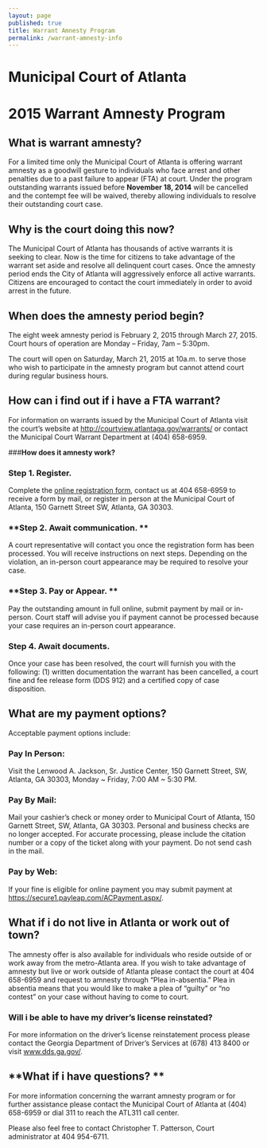 ```yaml
---
layout: page
published: true
title: Warrant Amnesty Program
permalink: /warrant-amnesty-info
---
```


# Municipal Court of Atlanta 
# 2015 Warrant Amnesty Program

## 
## **What is warrant amnesty?**
For a limited time only the Municipal Court of Atlanta is offering warrant amnesty as a goodwill gesture to individuals who face arrest and other penalties due to a past failure to appear (FTA) at court.  Under the program outstanding warrants issued before <b>November 18, 2014</b> will be cancelled and the contempt fee will be waived, thereby allowing individuals to resolve their outstanding court case.  


## **Why is the court doing this now?**
The Municipal Court of Atlanta has thousands of active warrants it is seeking to clear. Now is the time for citizens to take advantage of the warrant set aside and resolve all delinquent court cases. Once the amnesty period ends the City of Atlanta will aggressively enforce all active warrants.  Citizens are encouraged to contact the court immediately in order to avoid arrest in the future. 


## **When does the amnesty period begin?**
The eight week amnesty period is February 2, 2015 through March 27, 2015.  Court hours of operation are Monday – Friday, 7am – 5:30pm.

The court will open on Saturday, March 21, 2015 at 10a.m. to serve those who wish to participate in the amnesty program but cannot attend court during regular business hours.


## **How can i find out if i have a FTA warrant?**
For information on warrants issued by the Municipal Court of Atlanta visit the court’s website at <a href="http://courtview.atlantaga.gov/warrants/" target="_blank">http://courtview.atlantaga.gov/warrants/</a> or contact the Municipal Court Warrant Department at (404) 658-6959. 


###**How does it amnesty work?**

### **Step 1. Register.**  
Complete the <a href="http://dit-webtest-01/drfcc/waf.aspx" target="_blank">online registration form</a>, contact us at 404 658-6959 to receive a form by mail, or register in person at the Municipal Court of Atlanta, 150 Garnett Street SW, Atlanta, GA 30303. 

### **Step 2. Await communication. **
A court representative will contact you once the registration form has been processed.  You will receive instructions on next steps. Depending on the violation, an in-person court appearance may be required to resolve your case.    

### **Step 3. Pay or Appear. **
Pay the outstanding amount in full online, submit payment by mail or in-person. Court staff will advise you if payment cannot be processed because your case requires an in-person court appearance. 

### **Step 4. Await documents.** 
Once your case has been resolved, the court will furnish you with the following: (1) written documentation the warrant has been cancelled, a court fine and fee release form (DDS 912) and a certified copy of case disposition.   


## **What are my payment options?**
Acceptable payment options include:

### **Pay In Person:** 
Visit the Lenwood A. Jackson, Sr. Justice Center, 150 Garnett Street, SW, Atlanta, GA 30303, Monday ~ Friday, 7:00 AM ~ 5:30 PM.  

### **Pay By Mail:**    
Mail your cashier’s check or money order to Municipal Court of Atlanta, 150 Garnett Street, SW, Atlanta, GA 30303.  Personal and business checks are no longer accepted.  For accurate processing, 
please include the citation number or a copy of the ticket along with your payment. Do not send cash in the mail.  

### **Pay by Web:**    
If your fine is eligible for online payment you may submit payment at <a href="https://secure1.payleap.com/ACPayment.aspx" target="_blank">https://secure1.payleap.com/ACPayment.aspx/</a>.  


## **What if i do not live in Atlanta or work out of town?**
The amnesty offer is also available for individuals who reside outside of or work away from the metro-Atlanta area. If you wish to take advantage of amnesty but live or work outside of Atlanta please contact the court at 404 658-6959 and request to amnesty through “Plea in-absentia.” Plea in absentia means that you would like to make a plea of “guilty” or “no contest” on your case without having to come to court.    


### **Will i be able to have my driver’s license reinstated?**
For more information on the driver’s license reinstatement process please contact the Georgia Department of Driver’s Services at (678) 413 8400 or visit <a href="www.dds.ga.gov" target="_blank">www.dds.ga.gov/</a>.  


## **What if i have questions? **
For more information concerning the warrant amnesty program or for further assistance please contact the Municipal Court of Atlanta at (404) 658-6959 or dial 311 to reach the ATL311 call center.

Please also feel free to contact Christopher T. Patterson, Court administrator at 404 954-6711.  


